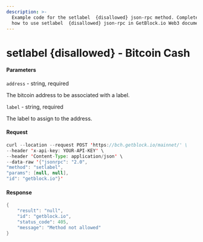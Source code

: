 ```yaml
---
description: >-
  Example code for the setlabel  {disallowed} json-rpc method. Сomplete guide on
  how to use setlabel  {disallowed} json-rpc in GetBlock.io Web3 documentation.
---
```


# setlabel {disallowed} - Bitcoin Cash

#### Parameters

`address` - string, required

The bitcoin address to be associated with a label.

`label` - string, required

The label to assign to the address.

#### Request

```java
curl --location --request POST 'https://bch.getblock.io/mainnet/' \ 
--header 'x-api-key: YOUR-API-KEY' \ 
--header 'Content-Type: application/json' \ 
--data-raw '{"jsonrpc": "2.0",
"method": "setlabel",
"params": [null, null],
"id": "getblock.io"}'
```

#### Response

```java
{
    "result": "null",
    "id": "getblock.io",
    "status_code": 405,
    "message": "Method not allowed"
}
```
